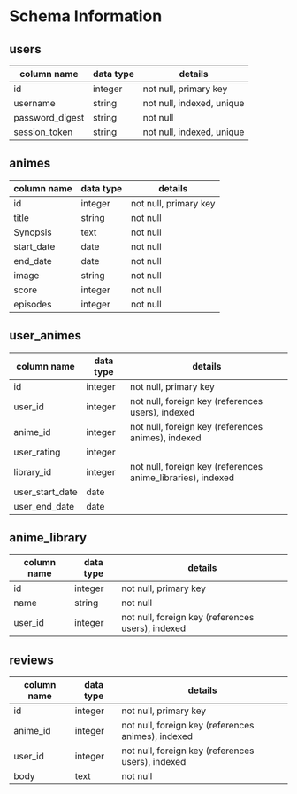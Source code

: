 # Schema Information

## users
column name     | data type | details
----------------|-----------|-----------------------
id              | integer   | not null, primary key
username        | string    | not null, indexed, unique
password_digest | string    | not null
session_token   | string    | not null, indexed, unique

## animes
column name | data type | details
------------|-----------|-----------------------
id          | integer   | not null, primary key
title       | string    | not null
Synopsis    | text      | not null
start_date  | date      | not null
end_date    | date      | not null
image       | string    | not null
score       | integer   | not null
episodes    | integer   | not null  

## user_animes
column name     | data type | details
----------------|-----------|-----------------------
id              | integer   | not null, primary key
user_id         | integer   | not null, foreign key (references users), indexed
anime_id        | integer   | not null, foreign key (references animes), indexed
user_rating     | integer   |
library_id      | integer   | not null, foreign key (references anime_libraries), indexed
user_start_date | date      |
user_end_date   | date      |

## anime_library
column name   | data type | details
------------  |-----------|-----------------------
id            | integer   | not null, primary key
name          | string    | not null
user_id       | integer   | not null, foreign key (references users), indexed

## reviews
column name   | data type | details
------------  |-----------|-----------------------
id            | integer   | not null, primary key
anime_id      | integer   | not null, foreign key (references animes), indexed
user_id       | integer   | not null, foreign key (references users), indexed
body          | text      | not null
